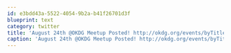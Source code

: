 ```yaml
---
id: e3bdd43a-5522-4054-9b2a-b41f26701d3f
blueprint: text
category: twitter
title: 'August 24th @OKDG Meetup Posted! http://okdg.org/events/byTitle/shared_security Please RSVP and spread the word. (via @OKDG)'
caption: 'August 24th @OKDG Meetup Posted! http://okdg.org/events/byTitle/shared_security Please RSVP and spread the word. (via @OKDG)'
---
```

